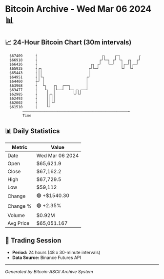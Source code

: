 # Bitcoin Archive - Wed Mar 06 2024 📊

## 📈 24-Hour Bitcoin Chart (30m intervals)

```
  $67409      ┤                             ┌┐    ┌─┐        ┌ 
  $66918      ┤                            ┌┘└─┐ ┌┘ └┐  ┌┐  ┌┘ 
  $66426      ┤                        ┌┐ ┌┘   └─┘   │┌─┘│┌─┘  
  $65935      ┤┌┐                     ┌┘└─┘          └┘  └┘    
  $65443      ┤││                     │                        
  $64951      ┤│└┐                   ┌┘                        
  $64460      ┼┘ │                   │                         
  $63968      ┤  └┐   ┌┐  ┌──┐       │                         
  $63477      ┤   └┐  │└──┘  └─┐┌┐┌──┘                         
  $62985      ┤    │┌┐│        └┘└┘                            
  $62493      ┤    ││││                                        
  $62002      ┤    ││└┘                                        
  $61510      ┤    └┘                                          
        ────────────────────────────────────────────────→
        Time
```

## 📊 Daily Statistics

| Metric | Value |
|--------|-------|
| Date | Wed Mar 06 2024 |
| Open | $65,621.9 |
| Close | $67,162.2 |
| High | $67,729.5 |
| Low | $59,112 |
| Change | 🟢 +$1540.30 |
| Change % | 🟢 +2.35% |
| Volume | $0.92M |
| Avg Price | $65,051.167 |

## 📅 Trading Session

- **Period:** 24 hours (48 x 30-minute intervals)
- **Data Source:** Binance Futures API

---
*Generated by Bitcoin-ASCII Archive System*
